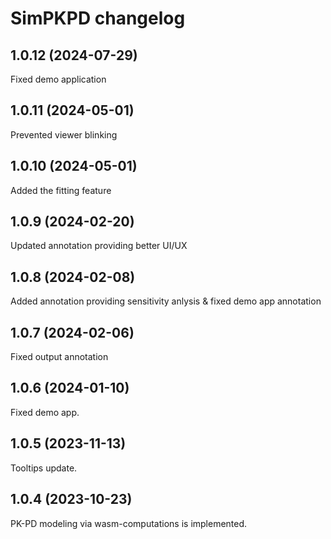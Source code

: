# SimPKPD changelog

## 1.0.12 (2024-07-29)

Fixed demo application

## 1.0.11 (2024-05-01)

Prevented viewer blinking

## 1.0.10 (2024-05-01)

Added the fitting feature

## 1.0.9 (2024-02-20)

Updated annotation providing better UI/UX

## 1.0.8 (2024-02-08)

Added annotation providing sensitivity anlysis & fixed demo app annotation

## 1.0.7 (2024-02-06)

Fixed output annotation

## 1.0.6 (2024-01-10)

Fixed demo app.

## 1.0.5 (2023-11-13)

Tooltips update.

## 1.0.4 (2023-10-23)

PK-PD modeling via wasm-computations is implemented.
